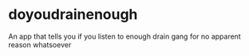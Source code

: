 # doyoudrainenough
An app that tells you if you listen to enough drain gang for no apparent reason whatsoever
